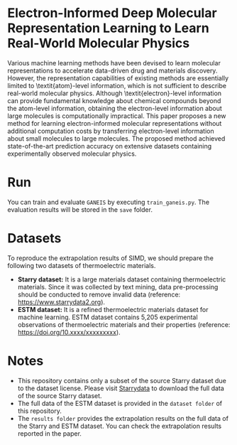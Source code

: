 # Electron-Informed Deep Molecular Representation Learning to Learn Real-World Molecular Physics
Various machine learning methods have been devised to learn molecular representations to accelerate data-driven drug and materials discovery. However, the representation capabilities of existing methods are essentially limited to \textit{atom}-level information, which is not sufficient to describe real-world molecular physics. Although \textit{electron}-level information can provide fundamental knowledge about chemical compounds beyond the atom-level information, obtaining the electron-level information about large molecules is computationally impractical. This paper proposes a new method for learning electron-informed molecular representations without additional computation costs by transferring electron-level information about small molecules to large molecules. The proposed method achieved state-of-the-art prediction accuracy on extensive datasets containing experimentally observed molecular physics.

# Run
You can train and evaluate ``GANEIS`` by executing ``train_ganeis.py``.
The evaluation results will be stored in the ``save`` folder.

# Datasets
To reproduce the extrapolation results of SIMD, we should prepare the following two datasets of thermoelectric materials.
- **Starry dataset:** It is a large materials dataset containing thermoelectric materials. Since it was collected by text mining, data pre-processing should be conducted to remove invalid data (reference: https://www.starrydata2.org).
- **ESTM dataset:** It is a refined thermoelectric materials dataset for machine learning. ESTM dataset contains 5,205 experimental observations of thermoelectric materials and their properties (reference: https://doi.org/10.xxxx/xxxxxxxxx).

# Notes
- This repository contains only a subset of the source Starry dataset due to the dataset license. Please visit [Starrydata](https://www.starrydata2.org) to download the full data of the source Starry dataset.
- The full data of the ESTM dataset is provided in the ``dataset folder`` of this repository.
- The ``results folder`` provides the extrapolation results on the full data of the Starry and ESTM dataset. You can check the extrapolation results reported in the paper.
